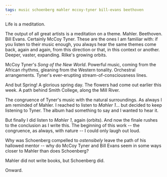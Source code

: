 ```yaml
---
tags: music schoenberg mahler mccoy-tyner bill-evans beethoven
---
```


Life is a meditation.

The output of all great artists is a meditation on a theme. Mahler. Beethoven. Bill Evans. Certainly McCoy Tyner. These are the ones I am familiar with: if you listen to their music enough, you always hear the same themes come back, again and again, from this direction or that, in this context or another. Deeper, vaster, expanding. Rilke's growing orbits.

McCoy Tyner's _Song of the New World_. Powerful music, coming from the African rhythms, gleaning from the Western tonality. Orchestral arrangements. Tyner's ever-erupting stream-of-consciousness lines.

And but Spring! A glorious spring day. The flowers had come out earlier this week. A path behind Smith College, along the Mill River.

The congruence of Tyner's music with the natural surroundings. As always I am reminded of Mahler. I reached to listen to _Mahler 1_... but decided to keep listening to Tyner. The album had something to say and I wanted to hear it.

But finally I did listen to _Mahler 1_, again (orbits). And now the finale rushes to the conclusion as I write this. The beginning of this work -- the congruence, as always, with nature -- I could only laugh out loud.

Why was Schoenberg compelled to _ostensibely_ leave the path of his hallowed mentor -- why do McCoy Tyner and Bill Evans seem in some ways closer to Mahler than does Schoenberg?

Mahler did not write books, but Schoenberg did.

Onward.
